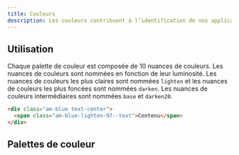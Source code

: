```yaml
---
title: Couleurs
description: Les couleurs contribuent à l’identification de nos applications ou services et font partie intégrante de la marque Assurance Maladie. Elles assurent l’homogénéité graphique des interfaces.
---
```


## Utilisation
Chaque palette de couleur est composée de 10 nuances de couleurs. Les nuances de couleurs sont nommées en fonction de leur luminosité. Les nuances de couleurs les plus claires sont nommées `lighten` et les nuances de couleurs les plus foncées sont nommées `darken`. Les nuances de couleurs intermédiaires sont nommées `base` et `darken20`.

```html
<div class="am-blue text-center">
  <span class="am-blue-lighten-97--text">Contenu</span>
</div>
```
## Palettes de couleur
<doc-color-palette></doc-color-palette>
